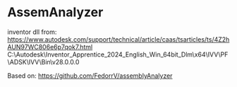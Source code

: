 # AssemAnalyzer

inventor dll from:
https://www.autodesk.com/support/technical/article/caas/tsarticles/ts/4Z2hAUN97WC806e6p7qok7.html
C:\Autodesk\Inventor_Apprentice_2024_English_Win_64bit_Dlm\x64\IVV\PF\ADSK\IVV\Bin\v28.0.0.0

Based on:
https://github.com/FedorrV/assemblyAnalyzer